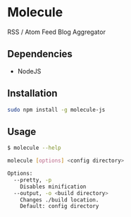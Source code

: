 # Molecule
RSS / Atom Feed Blog Aggregator

## Dependencies

- NodeJS

## Installation

```sh
sudo npm install -g molecule-js
```

## Usage

```sh
$ molecule --help

molecule [options] <config directory>

Options:
  --pretty, -p
    Disables minification
  --output, -o <build directory>
    Changes ./build location.
    Default: config directory
```
